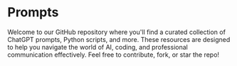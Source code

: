 # Prompts
Welcome to our GitHub repository where you'll find a curated collection of ChatGPT prompts, Python scripts, and more. These resources are designed to help you navigate the world of AI, coding, and professional communication effectively. Feel free to contribute, fork, or star the repo!
